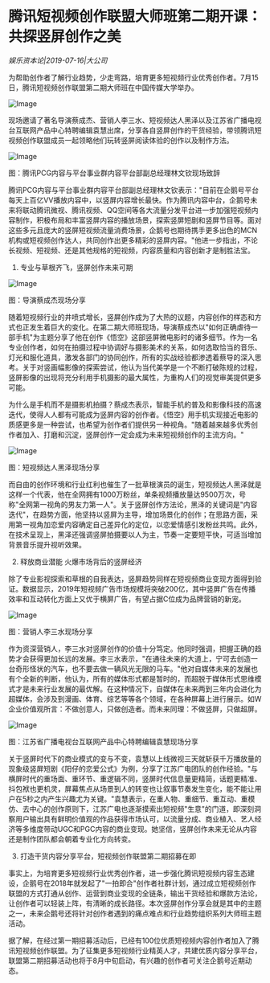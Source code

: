 # 腾讯短视频创作联盟大师班第二期开课：共探竖屏创作之美

*娱乐资本论|2019-07-16|大公司*

为帮助创作者了解行业趋势，少走弯路，培育更多短视频行业优秀创作者。7月15日，腾讯短视频创作联盟第二期大师班在中国传媒大学举办。

![Image](https://p3.pstatp.com/large/pgc-image/d41d81b3316649df83f3ed8bd0027eca)

现场邀请了著名导演蔡成杰、营销人李三水、短视频达人黑泽以及江苏省广播电视台互联网产品中心特聘编辑袁慧出席，分享各自竖屏创作的干货经验，带领腾讯短视频创作联盟成员一起领略他们玩转竖屏阅读体验的创作以及制作方法。

![Image](https://p3.pstatp.com/large/pgc-image/f5eec59500c9452da7e0f013f7826d1e)

图：腾讯PCG内容与平台事业群内容平台部副总经理林文钦现场致辞

腾讯PCG内容与平台事业群内容平台部副总经理林文钦表示："目前在企鹅号平台每天上百亿VV播放内容中，以竖屏内容增长最快。作为腾讯内容中台，企鹅号未来将联动腾讯微视、腾讯视频、QQ空间等各大流量分发平台进一步加强短视频内容制作，积极布局和丰富竖屏内容的播放场景，探索竖屏短剧和竖屏节目等。面对这些多元且庞大的竖屏短视频流量消费场景，企鹅号也期待携手更多出色的MCN机构或短视频创作达人，共同创作出更多精彩的竖屏内容。"他进一步指出，不论长视频、短视频、还是其他规格的短视频，内容质量和内容创新才是制胜法宝。

1. 专业与草根齐飞，竖屏创作未来可期

![Image](https://p3.pstatp.com/large/pgc-image/ef1a20e5ecaa4c709df2a179e0a48e51)

图：导演蔡成杰现场分享

随着短视频行业的井喷式增长，竖屏创作成为了大热的议题，内容创作的样态和方式也正发生着巨大的变化。在第二期大师班现场，导演蔡成杰以"如何正确虐待一部手机"为主题分享了他在创作《悟空》这部竖屏微电影时的诸多细节。作为一名专业创作者，如何在拍摄过程中协调好与摄影美术的关系，如何选取恰当的音乐、灯光和服化道具，激发各部门的协同创作，所有的实战经验都渗透着蔡导的深入思考。关于对竖画幅影像的探索尝试，他认为当代美学是一个不断打破陈规的过程，竖屏影像的出现将充分利用手机摄影的最大属性，为重构人们的视觉审美提供更多可能。

为什么是手机而不是摄影机拍摄？蔡成杰表示，智能手机的普及和影像科技的高速迭代，使得人人都有可能成为竖屏内容的创作者。《悟空》用手机实现接近电影的质感更多是一种尝试，也希望为创作者们提供另一种视角。"随着越来越多优秀创作者加入、打磨和沉淀，竖屏创作一定会成为未来短视频创作的主流方向。"

![Image](https://p3.pstatp.com/large/pgc-image/3cde1f88b6a44bc2bfe09d9004b47d44)

图：短视频达人黑泽现场分享

而自由的创作环境和行业红利也催生了一批草根演员的诞生，短视频达人黑泽就是这样一个代表，他在全网拥有1000万粉丝，单条视频播放量达9500万次，号称"全网第一视角的男友力第一人"。关于竖屏创作方法论，黑泽的关键词是"内容迭代"，在趋势方面，他坚持以竖屏为主导，增加场景化的创作；在思路方面，采用第一视角加恋爱内容确定自己差异化的定位，以恋爱情感引发粉丝共鸣。此外，在技术呈现上，黑泽还强调竖屏拍摄要以人为主，节奏一定要短平快，可适当增加背景音乐提升视听效果。

2. 释放商业潜能 火爆市场背后的竖屏经济

除了专业影视探索和草根的自我表达，竖屏趋势同样在短视频商业变现方面得到验证。数据显示，2019年短视频广告市场规模将突破200亿，其中竖屏广告在传播效率和互动转化方面上又优于横屏广告，有望占据C位成为品牌营销的新宠。

![Image](https://p3.pstatp.com/large/pgc-image/2466252e3955430dac14f063fd3b8ac5)

图：营销人李三水现场分享

作为资深营销人，李三水对竖屏创作的价值十分笃定。他同时强调，把握正确的趋势才会获得更加长远的发展。李三水表示，"在通往未来的大道上，宁可去创造一台奇形怪状的汽车，也不要去做一辆风光无限的马车。"他对自媒体未来的发展也有个全新的判断，他认为，所有的媒体形式都是暂时的，而超脱于媒体形式思维模式才是未来行业发展的最优解。在这种情况下，自媒体在未来两到三年内会进化为超媒体，会涉及到漫画、体育、综艺等等各个领域，在各种屏幕上进行展示。如W企业价值观所言：不做创意人，只做创造者。而未来同理：不做竖屏，只做超屏。

![Image](https://p3.pstatp.com/large/pgc-image/ec28486c0f2340348a775e5bbecd2ca7)

图：江苏省广播电视台互联网产品中心特聘编辑袁慧现场分享

关于竖屏时代下的商业模式的变与不变，袁慧以上线微视三天就斩获千万播放量的现象级竖屏短剧《阳仔的恋爱公式》为例，分享了江苏广电团队的创作经验。"与横屏时代的重场面、重环节、重逻辑不同，竖屏时代信息量更精简，话题更精准、抖包袱也更机灵，屏幕焦点从场景到人的转变也让叙事节奏发生变化，能不能让用户在5秒之内产生兴趣尤为关键。"袁慧表示，在重人物、重细节、重互动、重模仿、去中心的创作原则下，江苏广电也逐渐摸索出短视频"生意"的门道，即深刻洞察用户输出具有鲜明价值观的作品获得市场认可，以流量分成、商业植入、艺人经济等多维度带动UGC和PGC内容的商业变现。她坚信，竖屏创作未来无论从内容还是制作团队都会朝着专业化方向转变。

3. 打造干货内容分享平台，短视频创作联盟第二期招募在即

事实上，为培育更多短视频行业优秀创作者，进一步强化腾讯短视频内容生态建设，企鹅号在2018年就发起了"一拍即合"创作者社群计划，通过成立短视频创作联盟的方式打通从创作、运营到商业变现的全链条，输出干货经验和爆款方法论，让创作者可以轻装上阵，有清晰的成长路径。本次竖屏创作分享会就是其中的主题之一，未来企鹅号还将针对创作者遇到的痛点难点和行业趋势组织系列大师班主题活动。

据了解，在经过第一期招募活动后，已经有100位优质短视频内容创作者加入了腾讯短视频创作联盟。为了征集更多短视频行业精英人才，共建优质内容分享平台，联盟第二期招募活动也将于8月中旬启动，有兴趣的创作者可关注企鹅号近期动态。

